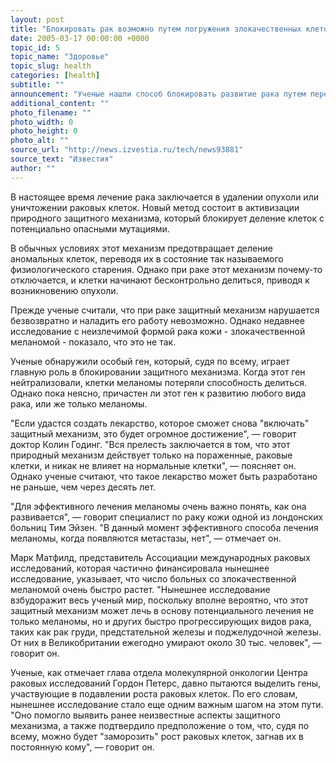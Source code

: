 ```yaml
---
layout: post
title: "Блокировать рак возможно путем погружения злокачественных клеток в кому"
date: 2005-03-17 00:00:00 +0000
topic_id: 5
topic_name: "Здоровье"
topic_slug: health
categories: [health]
subtitle: ""
announcement: "Ученые нашли способ блокировать развитие рака путем перевода злокачественных клеток в долговременную кому. В Центре раковых исследований имени Марии Кюри полагают, что открытие открывает совершено новый путь к лечению этого тяжелого недуга."
additional_content: ""
photo_filename: ""
photo_width: 0
photo_height: 0
photo_alt: ""
source_url: "http://news.izvestia.ru/tech/news93881"
source_text: "Известия"
author: ""
---
```

В настоящее время лечение рака заключается в удалении опухоли или уничтожении раковых клеток. Новый метод состоит в активизации природного защитного механизма, который блокирует деление клеток с потенциально опасными мутациями.

В обычных условиях этот механизм предотвращает деление аномальных клеток, переводя их в состояние так называемого физиологического старения. Однако при раке этот механизм почему-то отключается, и клетки начинают бесконтрольно делиться, приводя к возникновению опухоли.

Прежде ученые считали, что при раке защитный механизм нарушается безвозвратно и наладить его работу невозможно. Однако недавнее исследование с неизлечимой формой рака кожи - злокачественной меланомой - показало, что это не так.

Ученые обнаружили особый ген, который, судя по всему, играет главную роль в блокировании защитного механизма. Когда этот ген нейтрализовали, клетки меланомы потеряли способность делиться. Однако пока неясно, причастен ли этот ген к развитию любого вида рака, или же только меланомы.

"Если удастся создать лекарство, которое сможет снова "включать" защитный механизм, это будет огромное достижение", &mdash; говорит доктор Колин Годинг. "Вся прелесть заключается в том, что этот природный механизм действует только на пораженные, раковые клетки, и никак не влияет на нормальные клетки", &mdash; поясняет он. Однако ученые считают, что такое лекарство может быть разработано не раньше, чем через десять лет.

"Для эффективного лечения меланомы очень важно понять, как она развивается", &mdash; говорит специалист по раку кожи одной из лондонских больниц Тим Эйзен. "В данный момент эффективного способа лечения меланомы, когда появляются метастазы, нет", &mdash; отмечает он.

Марк Матфилд, представитель Ассоциации международных раковых исследований, которая частично финансировала нынешнее исследование, указывает, что число больных со злокачественной меланомой очень быстро растет. "Нынешнее исследование взбудоражит весь ученый мир, поскольку вполне вероятно, что этот защитный механизм может лечь в основу потенциального лечения не только меланомы, но и других быстро прогрессирующих видов рака, таких как рак груди, предстательной железы и поджелудочной железы. От них в Великобритании ежегодно умирают около 30 тыс. человек", &mdash; говорит он.

Ученые, как отмечает глава отдела молекулярной онкологии Центра раковых исследований Гордон Петерс, давно пытаются выделить гены, участвующие в подавлении роста раковых клеток. По его словам, нынешнее исследование стало еще одним важным шагом на этом пути. "Оно помогло выявить ранее неизвестные аспекты защитного механизма, а также подтвердило предположение о том, что, судя по всему, можно будет "заморозить" рост раковых клеток, загнав их в постоянную кому", &mdash; говорит он.
